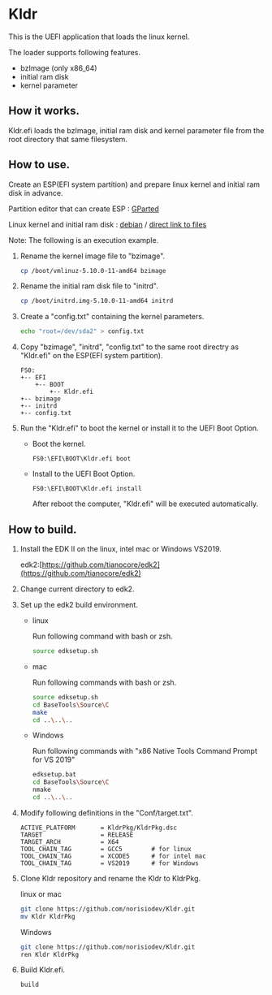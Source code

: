 
# Kldr

This is the UEFI application that loads the linux kernel.

The loader supports following features.

- bzImage (only x86_64)
- initial ram disk
- kernel parameter

## How it works.

Kldr.efi loads the bzImage, initial ram disk and kernel parameter file from the root directory that same filesystem.

## How to use.

Create an ESP(EFI system partition) and prepare linux kernel and initial ram disk in advance.

Partition editor that can create ESP : [GParted](https://gparted.org/)

Linux kernel and initial ram disk : [debian](https://www.debian.org/distrib/) / [direct link to files](https://deb.debian.org/debian/dists/bullseye/main/installer-amd64/current/images/hd-media/)

Note: The following is an execution example.

1. Rename the kernel image file to "bzimage".

    ``` sh
    cp /boot/vmlinuz-5.10.0-11-amd64 bzimage
    ```
2. Rename the initial ram disk file to "initrd".

    ``` sh
    cp /boot/initrd.img-5.10.0-11-amd64 initrd
    ```
3. Create a "config.txt" containing the kernel parameters.

    ``` sh
    echo "root=/dev/sda2" > config.txt
    ```
4. Copy "bzimage", "initrd", "config.txt" to the same root directry as "Kldr.efi" on the ESP(EFI system partition).

    ```
    FS0:
    +-- EFI
        +-- BOOT
            +-- Kldr.efi
    +-- bzimage
    +-- initrd
    +-- config.txt
    ```

5. Run the "Kldr.efi" to boot the kernel or install it to the UEFI Boot Option.
    - Boot the kernel.

        ``` efi
        FS0:\EFI\BOOT\Kldr.efi boot
        ```
    - Install to the UEFI Boot Option.

        ``` efi
        FS0:\EFI\BOOT\Kldr.efi install
        ```

        After reboot the computer, "Kldr.efi" will be executed automatically.

## How to build.

1. Install the EDK II on the linux, intel mac or Windows VS2019.

    edk2:[https://github.com/tianocore/edk2](https://github.com/tianocore/edk2)

2. Change current directory to edk2.

3. Set up the edk2 build environment.

    - linux

        Run following command with bash or zsh.

        ``` sh
        source edksetup.sh
        ```

    - mac

        Run following commands with bash or zsh.

        ``` sh
        source edksetup.sh
        cd BaseTools\Source\C
        make
        cd ..\..\..
        ```

    - Windows

        Run following commands with "x86 Native Tools Command Prompt for VS 2019"
        ``` sh
        edksetup.bat
        cd BaseTools\Source\C
        nmake
        cd ..\..\..
        ```


4. Modify following definitions in the "Conf/target.txt".
    ```
    ACTIVE_PLATFORM       = KldrPkg/KldrPkg.dsc
    TARGET                = RELEASE
    TARGET_ARCH           = X64
    TOOL_CHAIN_TAG        = GCC5        # for linux
    TOOL_CHAIN_TAG        = XCODE5      # for intel mac
    TOOL_CHAIN_TAG        = VS2019      # for Windows
    ```

5. Clone Kldr repository and rename the Kldr to KldrPkg.

    linux or mac
    ``` sh
    git clone https://github.com/norisiodev/Kldr.git
    mv Kldr KldrPkg
    ```

    Windows
    ``` sh
    git clone https://github.com/norisiodev/Kldr.git
    ren Kldr KldrPkg
    ```

7. Build Kldr.efi.
    ``` sh
    build
    ```

